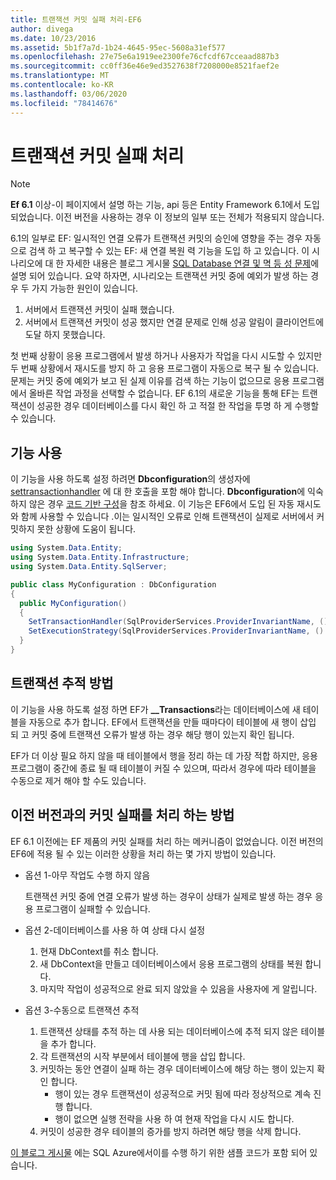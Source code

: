 ```yaml
---
title: 트랜잭션 커밋 실패 처리-EF6
author: divega
ms.date: 10/23/2016
ms.assetid: 5b1f7a7d-1b24-4645-95ec-5608a31ef577
ms.openlocfilehash: 27e75e6a1919ee2300fe76cfcdf67cceaad887b3
ms.sourcegitcommit: cc0ff36e46e9ed3527638f7208000e8521faef2e
ms.translationtype: MT
ms.contentlocale: ko-KR
ms.lasthandoff: 03/06/2020
ms.locfileid: "78414676"
---
```

# <a name="handling-transaction-commit-failures"></a>트랜잭션 커밋 실패 처리
> [!NOTE]
> **Ef 6.1** 이상-이 페이지에서 설명 하는 기능, api 등은 Entity Framework 6.1에서 도입 되었습니다. 이전 버전을 사용하는 경우 이 정보의 일부 또는 전체가 적용되지 않습니다.  

6\.1의 일부로 EF: 일시적인 연결 오류가 트랜잭션 커밋의 승인에 영향을 주는 경우 자동으로 검색 하 고 복구할 수 있는 EF: 새 연결 복원 력 기능을 도입 하 고 있습니다. 이 시나리오에 대 한 자세한 내용은 블로그 게시물 [SQL Database 연결 및 멱 등 성 문제](https://blogs.msdn.com/b/adonet/archive/2013/03/11/sql-database-connectivity-and-the-idempotency-issue.aspx)에 설명 되어 있습니다.  요약 하자면, 시나리오는 트랜잭션 커밋 중에 예외가 발생 하는 경우 두 가지 가능한 원인이 있습니다.  

1. 서버에서 트랜잭션 커밋이 실패 했습니다.
2. 서버에서 트랜잭션 커밋이 성공 했지만 연결 문제로 인해 성공 알림이 클라이언트에 도달 하지 못했습니다.  

첫 번째 상황이 응용 프로그램에서 발생 하거나 사용자가 작업을 다시 시도할 수 있지만 두 번째 상황에서 재시도를 방지 하 고 응용 프로그램이 자동으로 복구 될 수 있습니다. 문제는 커밋 중에 예외가 보고 된 실제 이유를 검색 하는 기능이 없으므로 응용 프로그램에서 올바른 작업 과정을 선택할 수 없습니다. EF 6.1의 새로운 기능을 통해 EF는 트랜잭션이 성공한 경우 데이터베이스를 다시 확인 하 고 적절 한 작업을 투명 하 게 수행할 수 있습니다.  

## <a name="using-the-feature"></a>기능 사용  

이 기능을 사용 하도록 설정 하려면 **Dbconfiguration**의 생성자에 [settransactionhandler](https://msdn.microsoft.com/library/system.data.entity.dbconfiguration.setdefaulttransactionhandler.aspx) 에 대 한 호출을 포함 해야 합니다. **Dbconfiguration**에 익숙하지 않은 경우 [코드 기반 구성](~/ef6/fundamentals/configuring/code-based.md)을 참조 하세요. 이 기능은 EF6에서 도입 된 자동 재시도와 함께 사용할 수 있습니다 .이는 일시적인 오류로 인해 트랜잭션이 실제로 서버에서 커밋하지 못한 상황에 도움이 됩니다.  

``` csharp
using System.Data.Entity;
using System.Data.Entity.Infrastructure;
using System.Data.Entity.SqlServer;

public class MyConfiguration : DbConfiguration  
{
  public MyConfiguration()  
  {  
    SetTransactionHandler(SqlProviderServices.ProviderInvariantName, () => new CommitFailureHandler());  
    SetExecutionStrategy(SqlProviderServices.ProviderInvariantName, () => new SqlAzureExecutionStrategy());  
  }  
}
```  

## <a name="how-transactions-are-tracked"></a>트랜잭션 추적 방법  

이 기능을 사용 하도록 설정 하면 EF가 **__Transactions**라는 데이터베이스에 새 테이블을 자동으로 추가 합니다. EF에서 트랜잭션을 만들 때마다이 테이블에 새 행이 삽입 되 고 커밋 중에 트랜잭션 오류가 발생 하는 경우 해당 행이 있는지 확인 됩니다.  

EF가 더 이상 필요 하지 않을 때 테이블에서 행을 정리 하는 데 가장 적합 하지만, 응용 프로그램이 중간에 종료 될 때 테이블이 커질 수 있으며, 따라서 경우에 따라 테이블을 수동으로 제거 해야 할 수도 있습니다.  

## <a name="how-to-handle-commit-failures-with-previous-versions"></a>이전 버전과의 커밋 실패를 처리 하는 방법

EF 6.1 이전에는 EF 제품의 커밋 실패를 처리 하는 메커니즘이 없었습니다. 이전 버전의 EF6에 적용 될 수 있는 이러한 상황을 처리 하는 몇 가지 방법이 있습니다.  

* 옵션 1-아무 작업도 수행 하지 않음  

  트랜잭션 커밋 중에 연결 오류가 발생 하는 경우이 상태가 실제로 발생 하는 경우 응용 프로그램이 실패할 수 있습니다.  

* 옵션 2-데이터베이스를 사용 하 여 상태 다시 설정  

  1. 현재 DbContext를 취소 합니다.  
  2. 새 DbContext을 만들고 데이터베이스에서 응용 프로그램의 상태를 복원 합니다.  
  3. 마지막 작업이 성공적으로 완료 되지 않았을 수 있음을 사용자에 게 알립니다.  

* 옵션 3-수동으로 트랜잭션 추적  

  1. 트랜잭션 상태를 추적 하는 데 사용 되는 데이터베이스에 추적 되지 않은 테이블을 추가 합니다.  
  2. 각 트랜잭션의 시작 부분에서 테이블에 행을 삽입 합니다.  
  3. 커밋하는 동안 연결이 실패 하는 경우 데이터베이스에 해당 하는 행이 있는지 확인 합니다.  
     - 행이 있는 경우 트랜잭션이 성공적으로 커밋 됨에 따라 정상적으로 계속 진행 합니다.  
     - 행이 없으면 실행 전략을 사용 하 여 현재 작업을 다시 시도 합니다.  
  4. 커밋이 성공한 경우 테이블의 증가를 방지 하려면 해당 행을 삭제 합니다.  

[이 블로그 게시물](https://blogs.msdn.com/b/adonet/archive/2013/03/11/sql-database-connectivity-and-the-idempotency-issue.aspx) 에는 SQL Azure에서이를 수행 하기 위한 샘플 코드가 포함 되어 있습니다.  
